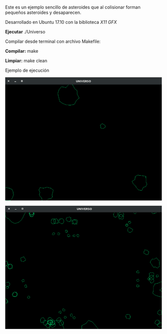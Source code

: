 

Este es un ejemplo sencillo de asteroides que al colisionar forman pequeños asteroides y desaparecen.

Desarrollado en Ubuntu 17.10 con la biblioteca *X11 GFX*

**Ejecutar**
	./Universo

Compilar desde terminal con archivo Makefile:

**Compilar:**
	make

**Limpiar:**
	make clean

Ejemplo de ejecución

![Ejemplo 1](../Asteroides/Imagen1.png)

![Ejemplo 2](../Asteroides/Imagen2.png)	 

